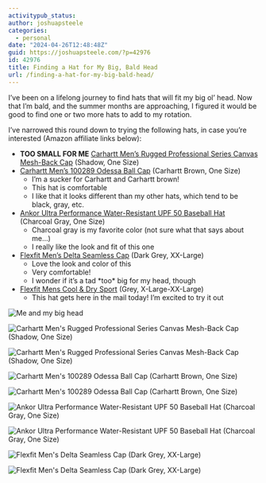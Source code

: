 ```yaml
---
activitypub_status:
author: joshuapsteele
categories:
  - personal
date: "2024-04-26T12:48:48Z"
guid: https://joshuapsteele.com/?p=42976
id: 42976
title: Finding a Hat for My Big, Bald Head
url: /finding-a-hat-for-my-big-bald-head/
---
```


I’ve been on a lifelong journey to find hats that will fit my big ol’ head. Now that I’m bald, and the summer months are approaching, I figured it would be good to find one or two more hats to add to my rotation.

I’ve narrowed this round down to trying the following hats, in case you’re interested (Amazon affiliate links below):

- **TOO SMALL FOR ME** [Carhartt Men’s Rugged Professional Series Canvas Mesh-Back Cap](https://amzn.to/3xVZv3O) (Shadow, One Size)
- [Carhartt Men’s 100289 Odessa Ball Cap](https://amzn.to/3Wi6GgS) (Carhartt Brown, One Size) 
    - I’m a sucker for Carhartt and Carhartt brown!
    - This hat is comfortable
    - I like that it looks different than my other hats, which tend to be black, gray, etc.
- [Ankor Ultra Performance Water-Resistant UPF 50 Baseball Hat](https://amzn.to/3UzLvWa) (Charcoal Gray, One Size) 
    - Charcoal gray is my favorite color (not sure what that says about me…)
    - I really like the look and fit of this one
- [Flexfit Men’s Delta Seamless Cap](https://amzn.to/3xLtY4j) (Dark Grey, XX-Large) 
    - Love the look and color of this
    - Very comfortable!
    - I wonder if it’s a tad \*too\* big for my head, though
- [Flexfit Mens Cool & Dry Sport](https://amzn.to/4aI6v2F) (Grey, X-Large-XX-Large) 
    - This hat gets here in the mail today! I’m excited to try it out

![Me and my big head](https://joshuapsteele.com/wp-content/uploads/2024/04/IMG_8778-2-1024x1024.jpg)

![Carhartt Men's Rugged Professional Series Canvas Mesh-Back Cap (Shadow, One Size)](https://joshuapsteele.com/wp-content/uploads/2024/04/IMG_8788-2-1024x1024.jpg)

![Carhartt Men's Rugged Professional Series Canvas Mesh-Back Cap (Shadow, One Size)](https://joshuapsteele.com/wp-content/uploads/2024/04/IMG_8802-2-1024x1024.jpg)

![Carhartt Men's 100289 Odessa Ball Cap (Carhartt Brown, One Size)](https://joshuapsteele.com/wp-content/uploads/2024/04/IMG_8813-2-1024x1024.jpg)

![Carhartt Men's 100289 Odessa Ball Cap (Carhartt Brown, One Size)](https://joshuapsteele.com/wp-content/uploads/2024/04/IMG_8822-2-1024x1024.jpg)

![Ankor Ultra Performance Water-Resistant UPF 50 Baseball Hat (Charcoal Gray, One Size)](https://joshuapsteele.com/wp-content/uploads/2024/04/IMG_8831-2-1024x1024.jpg)

![Ankor Ultra Performance Water-Resistant UPF 50 Baseball Hat (Charcoal Gray, One Size)](https://joshuapsteele.com/wp-content/uploads/2024/04/IMG_8841-2-1024x1024.jpg)

![Flexfit Men's Delta Seamless Cap (Dark Grey, XX-Large)](https://joshuapsteele.com/wp-content/uploads/2024/04/IMG_8863-2-1024x1024.jpg)

![Flexfit Men's Delta Seamless Cap (Dark Grey, XX-Large)](https://joshuapsteele.com/wp-content/uploads/2024/04/IMG_8871-2-1024x1024.jpg)
